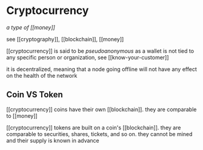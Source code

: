 # Cryptocurrency

_a type of [[money]]_

see [[cryptography]], [[blockchain]], [[money]]

[[cryptocurrency]] is said to be _pseudoanonymous_ as a wallet is not tied to any specific person or organization, see [[know-your-customer]]

it is decentralized, meaning that a node going offline will not have any effect on the health of the network

## Coin VS Token

[[cryptocurrency]] coins have their own [[blockchain]]. they are comparable to [[money]]

[[cryptocurrency]] tokens are built on a coin's [[blockchain]]. they are comparable to securities, shares, tickets, and so on. they cannot be mined and their supply is known in advance

